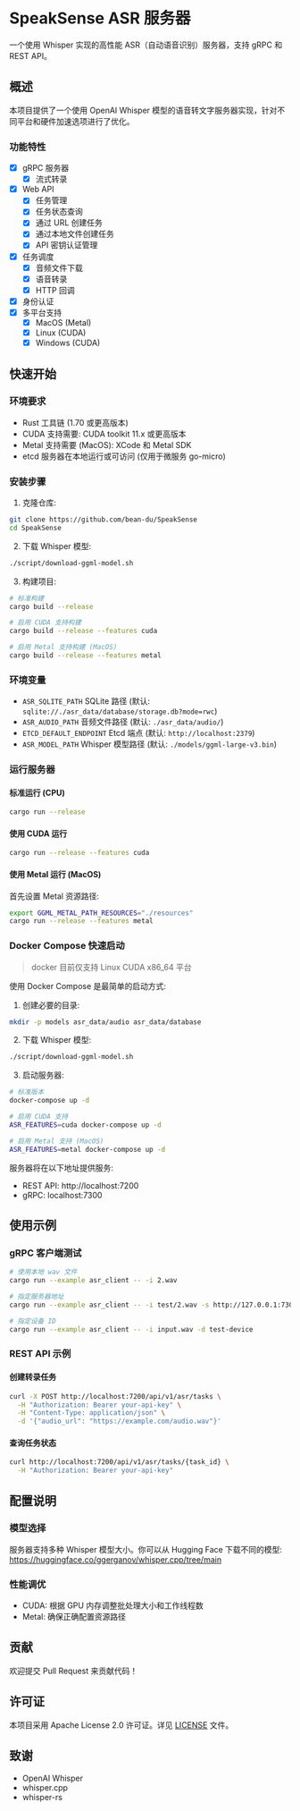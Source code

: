 # SpeakSense ASR 服务器

一个使用 Whisper 实现的高性能 ASR（自动语音识别）服务器，支持 gRPC 和 REST API。

## 概述
本项目提供了一个使用 OpenAI Whisper 模型的语音转文字服务器实现，针对不同平台和硬件加速选项进行了优化。

### 功能特性
- [x] gRPC 服务器
  - [x] 流式转录
- [x] Web API
  - [x] 任务管理
  - [x] 任务状态查询
  - [x] 通过 URL 创建任务
  - [x] 通过本地文件创建任务
  - [x] API 密钥认证管理
- [x] 任务调度
  - [x] 音频文件下载
  - [x] 语音转录
  - [x] HTTP 回调
- [x] 身份认证
- [x] 多平台支持
  - [x] MacOS (Metal)
  - [x] Linux (CUDA)
  - [x] Windows (CUDA)

## 快速开始

### 环境要求
- Rust 工具链 (1.70 或更高版本)
- CUDA 支持需要: CUDA toolkit 11.x 或更高版本
- Metal 支持需要 (MacOS): XCode 和 Metal SDK
- etcd 服务器在本地运行或可访问 (仅用于微服务 go-micro)

### 安装步骤

1. 克隆仓库:
```bash
git clone https://github.com/bean-du/SpeakSense
cd SpeakSense
```

2. 下载 Whisper 模型:
```bash
./script/download-ggml-model.sh
```

3. 构建项目:
```bash
# 标准构建
cargo build --release

# 启用 CUDA 支持构建
cargo build --release --features cuda

# 启用 Metal 支持构建 (MacOS)
cargo build --release --features metal
```

### 环境变量
- `ASR_SQLITE_PATH` SQLite 路径 (默认: `sqlite://./asr_data/database/storage.db?mode=rwc`)
- `ASR_AUDIO_PATH` 音频文件路径 (默认: `./asr_data/audio/`)
- `ETCD_DEFAULT_ENDPOINT` Etcd 端点 (默认: `http://localhost:2379`)
- `ASR_MODEL_PATH` Whisper 模型路径 (默认: `./models/ggml-large-v3.bin`)

### 运行服务器

#### 标准运行 (CPU)
```bash
cargo run --release
```

#### 使用 CUDA 运行
```bash
cargo run --release --features cuda
```

#### 使用 Metal 运行 (MacOS)
首先设置 Metal 资源路径:
```bash
export GGML_METAL_PATH_RESOURCES="./resources"
cargo run --release --features metal
```

### Docker Compose 快速启动
> docker 目前仅支持 Linux CUDA x86_64 平台

使用 Docker Compose 是最简单的启动方式:

1. 创建必要的目录:
```bash
mkdir -p models asr_data/audio asr_data/database
```

2. 下载 Whisper 模型:
```bash
./script/download-ggml-model.sh
```

3. 启动服务器:
```bash
# 标准版本
docker-compose up -d

# 启用 CUDA 支持
ASR_FEATURES=cuda docker-compose up -d

# 启用 Metal 支持 (MacOS)
ASR_FEATURES=metal docker-compose up -d
```

服务器将在以下地址提供服务:
- REST API: http://localhost:7200
- gRPC: localhost:7300

## 使用示例

### gRPC 客户端测试
```bash
# 使用本地 wav 文件
cargo run --example asr_client -- -i 2.wav

# 指定服务器地址
cargo run --example asr_client -- -i test/2.wav -s http://127.0.0.1:7300

# 指定设备 ID
cargo run --example asr_client -- -i input.wav -d test-device
```

### REST API 示例

#### 创建转录任务
```bash
curl -X POST http://localhost:7200/api/v1/asr/tasks \
  -H "Authorization: Bearer your-api-key" \
  -H "Content-Type: application/json" \
  -d '{"audio_url": "https://example.com/audio.wav"}'
```

#### 查询任务状态
```bash
curl http://localhost:7200/api/v1/asr/tasks/{task_id} \
  -H "Authorization: Bearer your-api-key"
```

## 配置说明

### 模型选择
服务器支持多种 Whisper 模型大小。你可以从 Hugging Face 下载不同的模型:
https://huggingface.co/ggerganov/whisper.cpp/tree/main

### 性能调优
- CUDA: 根据 GPU 内存调整批处理大小和工作线程数
- Metal: 确保正确配置资源路径

## 贡献
欢迎提交 Pull Request 来贡献代码！

## 许可证
本项目采用 Apache License 2.0 许可证。详见 [LICENSE](../LICENSE) 文件。

## 致谢
- OpenAI Whisper
- whisper.cpp
- whisper-rs 